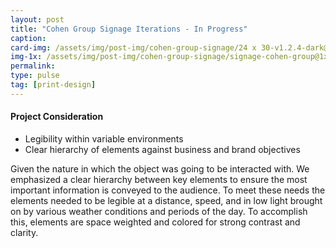 ```yaml
---
layout: post
title: "Cohen Group Signage Iterations - In Progress"
caption:
card-img: /assets/img/post-img/cohen-group-signage/24 x 30-v1.2.4-dark@2x.jpg
img-1x: /assets/img/post-img/cohen-group-signage/signage-cohen-group@1x.jpg 1x
permalink:
type: pulse
tag: [print-design]
---
```


#### Project Consideration
<ul class="browser-default">
  <li>
  Legibility within variable environments
  </li>
  <li>
  Clear hierarchy of elements against business and brand objectives
  </li>
</ul>
Given the nature in which the object was going to be interacted with. We emphasized a clear hierarchy between key elements to ensure the most important information is conveyed to the audience. To meet these needs the elements needed to be legible at a distance, speed, and in low light brought on by various weather conditions and periods of the day. To accomplish this, elements are space weighted and colored for strong contrast and clarity.
